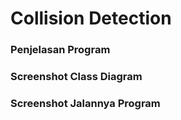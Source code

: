# Collision Detection
### Penjelasan Program
### Screenshot Class Diagram
### Screenshot Jalannya Program
